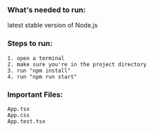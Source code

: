 ### What's needed to run:
latest stable version of Node.js

### Steps to run:
    1. open a terminal
    2. make sure you're in the project directory
    3. run "npm install"
    4. run "npm run start"

### Important Files:
    App.tsx
    App.css
    App.test.tsx
